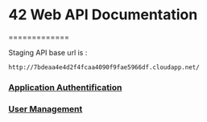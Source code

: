 # 42 Web API Documentation
=============

Staging API base url is : 
```
http://7bdeaa4e4d2f4fcaa4090f9fae5966df.cloudapp.net/
```

### [Application Authentification](https://github.com/funkyOne/fortyTwo.Docs/blob/master/ApplicationAuthentification.md)
### [User Management](https://github.com/funkyOne/fortyTwo.Docs/blob/master/UserManagement.md)
